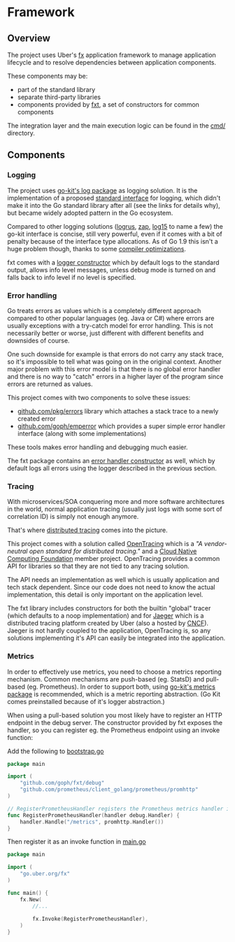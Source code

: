 # Framework


## Overview

The project uses Uber's [fx](https://github.com/uber-go/fx) application framework
to manage application lifecycle and to resolve dependencies between application
components.

These components may be:

- part of the standard library
- separate third-party libraries
- components provided by [fxt](https://github.com/goph/fxt),
a set of constructors for common components

The integration layer and the main execution logic
can be found in the [cmd/](../cmd/) directory.


## Components

### Logging

The project uses [go-kit's log package](https://github.com/go-kit/kit) as logging solution.
It is the implementation of a proposed [standard interface](https://docs.google.com/document/d/1shW9DZJXOeGbG9Mr9Us9MiaPqmlcVatD_D8lrOXRNMU/mobilebasic)
for logging, which didn't make it into the Go standard library after all
(see the links for details why), but became widely adopted pattern in the Go ecosystem.

Compared to other logging solutions ([logrus](https://github.com/sirupsen/logrus),
[zap](https://github.com/uber-go/zap), [log15](https://github.com/inconshreveable/log15) to name a few) the
go-kit interface is concise, still very powerful, even if it comes with a bit of penalty
because of the interface type allocations. As of Go 1.9 this isn't a huge problem though,
thanks to some [compiler optimizations](http://commaok.xyz/post/interface-allocs/).

fxt comes with a [logger constructor](https://github.com/goph/fxt/blob/master/log/logger.go) which by default
logs to the standard output, allows info level messages, unless debug mode is turned on and falls back to info
level if no level is specified.


### Error handling

Go treats errors as values which is a completely different approach compared to other popular languages
(eg. Java or C#) where errors are usually exceptions with a try-catch model for error handling.
This is not necessarily better or worse, just different with different benefits and downsides of course.

One such downside for example is that errors do not carry any stack trace, so it's impossible to tell
what was going on in the original context. Another major problem with this error model is that
there is no global error handler and there is no way to "catch" errors in a higher layer of the program
since errors are returned as values.

This project comes with two components to solve these issues:

- [github.com/pkg/errors](https://github.com/pkg/errors) library which attaches a stack trace to a newly created error
- [github.com/goph/emperror](https://github.com/goph/emperror) which provides a super simple error handler interface (along with some implementations)

These tools makes error handling and debugging much easier.

The fxt package contains an [error handler constructor](https://github.com/goph/fxt/blob/master/errors/handler.go)
as well, which by default logs all errors using the logger described in the previous section.


### Tracing

With microservices/SOA conquering more and more software architectures in the world, normal application tracing
(usually just logs with some sort of correlation ID) is simply not enough anymore.

That's where [distributed tracing](http://microservices.io/patterns/observability/distributed-tracing.html) comes
into the picture.

This project comes with a solution called [OpenTracing](http://opentracing.io/) which is a
*"A vendor-neutral open standard for distributed tracing."* and a [Cloud Native Computing Foundation](https://cncf.io/)
member project. OpenTracing provides a common API for libraries so that they are not tied to any tracing
solution.

The API needs an implementation as well which is usually application and tech stack dependent.
Since our code does not need to know the actual implementation, this detail is only important
on the application level.

The fxt library includes constructors for both the builtin "global" tracer (which defaults to a noop implementation)
and for [Jaeger](https://github.com/jaegertracing) which is a distributed tracing platform created by Uber
(also a hosted by [CNCF](https://cncf.io/)). Jaeger is not hardly coupled to the application,
OpenTracing is, so any solutions implementing it's API can easily be integrated into the application.


### Metrics

In order to effectively use metrics, you need to choose a metrics reporting mechanism.
Common mechanisms are push-based (eg. StatsD) and pull-based (eg. Prometheus).
In order to support both, using [go-kit's metrics package](https://github.com/go-kit/kit)
is recommended, which is a metric reporting abstraction.
(Go Kit comes preinstalled because of it's logger abstraction.)

When using a pull-based solution you most likely have to register an HTTP endpoint in
the debug server. The constructor provided by fxt exposes the handler, so you can
register eg. the Prometheus endpoint using an invoke function:


Add the following to [bootstrap.go](../cmd/bootstrap.go)

```go
package main

import (
	"github.com/goph/fxt/debug"
	"github.com/prometheus/client_golang/prometheus/promhttp"
)

// RegisterPrometheusHandler registers the Prometheus metrics handler in the debug server.
func RegisterPrometheusHandler(handler debug.Handler) {
	handler.Handle("/metrics", promhttp.Handler())
}
```

Then register it as an invoke function in [main.go](../cmd/main.go)

```go
package main

import (
	"go.uber.org/fx"
)

func main() {
    fx.New(
        //...
    
        fx.Invoke(RegisterPrometheusHandler),
    )	
}
```
